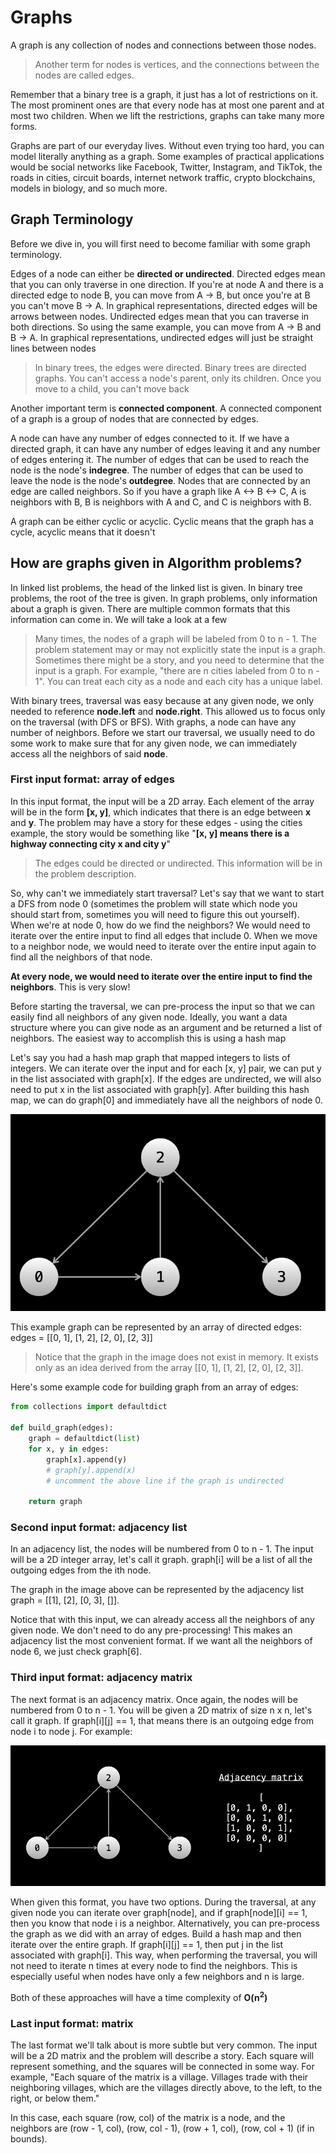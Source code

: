 # Graphs

A graph is any collection of nodes and connections between those nodes.

> Another term for nodes is vertices, and the connections between the nodes are called edges.

Remember that a binary tree is a graph, it just has a lot of restrictions on it. The most prominent ones are that every node has at most one parent and at most two children. When we lift the restrictions, graphs can take many more forms.

Graphs are part of our everyday lives. Without even trying too hard, you can model literally anything as a graph. Some examples of practical applications would be social networks like Facebook, Twitter, Instagram, and TikTok, the roads in cities, circuit boards, internet network traffic, crypto blockchains, models in biology, and so much more.

## Graph Terminology

Before we dive in, you will first need to become familiar with some graph terminology.

Edges of a node can either be **directed or undirected**. Directed edges mean that you can only traverse in one direction. If you're at node A and there is a directed edge to node B, you can move from A -> B, but once you're at B you can't move B -> A. In graphical representations, directed edges will be arrows between nodes. Undirected edges mean that you can traverse in both directions. So using the same example, you can move from A -> B and B -> A. In graphical representations, undirected edges will just be straight lines between nodes

> In binary trees, the edges were directed. Binary trees are directed graphs. You can't access a node's parent, only its children. Once you move to a child, you can't move back

Another important term is **connected component**. A connected component of a graph is a group of nodes that are connected by edges.

A node can have any number of edges connected to it. If we have a directed graph, it can have any number of edges leaving it and any number of edges entering it. The number of edges that can be used to reach the node is the node's **indegree**. The number of edges that can be used to leave the node is the node's **outdegree**. Nodes that are connected by an edge are called neighbors. So if you have a graph like A <-> B <-> C, A is neighbors with B, B is neighbors with A and C, and C is neighbors with B.

A graph can be either cyclic or acyclic. Cyclic means that the graph has a cycle, acyclic means that it doesn't

## How are graphs given in Algorithm problems?

In linked list problems, the head of the linked list is given. In binary tree problems, the root of the tree is given. In graph problems, only information about a graph is given. There are multiple common formats that this information can come in. We will take a look at a few

> Many times, the nodes of a graph will be labeled from 0 to n - 1. The problem statement may or may not explicitly state the input is a graph. Sometimes there might be a story, and you need to determine that the input is a graph. For example, "there are n cities labeled from 0 to n - 1". You can treat each city as a node and each city has a unique label.

With binary trees, traversal was easy because at any given node, we only needed to reference **node.left** and **node.right**. This allowed us to focus only on the traversal (with DFS or BFS). With graphs, a node can have any number of neighbors. Before we start our traversal, we usually need to do some work to make sure that for any given node, we can immediately access all the neighbors of said **node**.

### First input format: array of edges

In this input format, the input will be a 2D array. Each element of the array will be in the form **[x, y]**, which indicates that there is an edge between **x** and **y**. The problem may have a story for these edges - using the cities example, the story would be something like "**[x, y] means there is a highway connecting city x and city y**"

> The edges could be directed or undirected. This information will be in the problem description.

So, why can't we immediately start traversal? Let's say that we want to start a DFS from node 0 (sometimes the problem will state which node you should start from, sometimes you will need to figure this out yourself). When we're at node 0, how do we find the neighbors? We would need to iterate over the entire input to find all edges that include 0. When we move to a neighbor node, we would need to iterate over the entire input again to find all the neighbors of that node.

**At every node, we would need to iterate over the entire input to find the neighbors**. This is very slow!

Before starting the traversal, we can pre-process the input so that we can easily find all neighbors of any given node. Ideally, you want a data structure where you can give node as an argument and be returned a list of neighbors. The easiest way to accomplish this is using a hash map

Let's say you had a hash map graph that mapped integers to lists of integers. We can iterate over the input and for each [x, y] pair, we can put y in the list associated with graph[x]. If the edges are undirected, we will also need to put x in the list associated with graph[y]. After building this hash map, we can do graph[0] and immediately have all the neighbors of node 0.

![Alt text](image.png)

This example graph can be represented by an array of directed edges: edges = [[0, 1], [1, 2], [2, 0], [2, 3]]

> Notice that the graph in the image does not exist in memory. It exists only as an idea derived from the array [[0, 1], [1, 2], [2, 0], [2, 3]].

Here's some example code for building graph from an array of edges:

```python
from collections import defaultdict

def build_graph(edges):
    graph = defaultdict(list)
    for x, y in edges:
        graph[x].append(y)
        # graph[y].append(x)
        # uncomment the above line if the graph is undirected

    return graph
```

### Second input format: adjacency list

In an adjacency list, the nodes will be numbered from 0 to n - 1. The input will be a 2D integer array, let's call it graph. graph[i] will be a list of all the outgoing edges from the ith node.

The graph in the image above can be represented by the adjacency list graph = [[1], [2], [0, 3], []].

Notice that with this input, we can already access all the neighbors of any given node. We don't need to do any pre-processing! This makes an adjacency list the most convenient format. If we want all the neighbors of node 6, we just check graph[6].

### Third input format: adjacency matrix

The next format is an adjacency matrix. Once again, the nodes will be numbered from 0 to n - 1. You will be given a 2D matrix of size n x n, let's call it graph. If graph[i][j] == 1, that means there is an outgoing edge from node i to node j. For example:

![Alt text](image-1.png)

When given this format, you have two options. During the traversal, at any given node you can iterate over graph[node], and if graph[node][i] == 1, then you know that node i is a neighbor. Alternatively, you can pre-process the graph as we did with an array of edges. Build a hash map and then iterate over the entire graph. If graph[i][j] == 1, then put j in the list associated with graph[i]. This way, when performing the traversal, you will not need to iterate n times at every node to find the neighbors. This is especially useful when nodes have only a few neighbors and n is large.

Both of these approaches will have a time complexity of **O(n<sup>2</sup>)**

### Last input format: matrix

The last format we'll talk about is more subtle but very common. The input will be a 2D matrix and the problem will describe a story. Each square will represent something, and the squares will be connected in some way. For example, "Each square of the matrix is a village. Villages trade with their neighboring villages, which are the villages directly above, to the left, to the right, or below them."

In this case, each square (row, col) of the matrix is a node, and the neighbors are (row - 1, col), (row, col - 1), (row + 1, col), (row, col + 1) (if in bounds).
